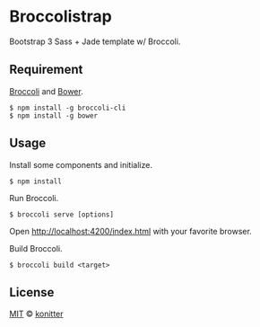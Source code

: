 # Broccolistrap

Bootstrap 3 Sass + Jade template w/ Broccoli.

## Requirement

[Broccoli](https://github.com/broccolijs/broccoli) and [Bower](http://bower.io/).

    $ npm install -g broccoli-cli
    $ npm install -g bower

## Usage

Install some components and initialize.

	$ npm install

Run Broccoli.

	$ broccoli serve [options]

Open [http://localhost:4200/index.html](http://localhost:4200/index.html) with your favorite browser.

Build Broccoli.

    $ broccoli build <target>

## License

[MIT](http://opensource.org/licenses/MIT) © [konitter](http://re-dzine.net)

